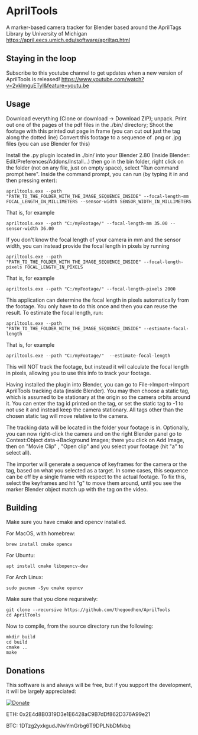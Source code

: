 # AprilTools
A marker-based camera tracker for Blender based around the AprilTags Library by University of Michigan
https://april.eecs.umich.edu/software/apriltag.html

## Staying in the loop
Subscribe to this youtube channel to get updates when a new version of AprilTools is released!
https://www.youtube.com/watch?v=2vklmguETyI&feature=youtu.be

## Usage
Download everything (Clone or download -> Download ZIP); unpack.
Print out one of the pages of the pdf files in the ./bin/ directory;
Shoot the footage with this printed out page in frame (you can cut out just the tag along the dotted line)
Convert this footage to a sequence of .png or .jpg files (you can use Blender for this)

  Install the .py plugin located in ./bin/ into your Blender 2.80 (Inside Blender: Edit/Preferences/Addons/Install...) then go in the bin folder, right click on the folder (not on any file, just on empty space), select "Run command prompt here". Inside the command prompt, you can run (by typing it in and then pressing enter):
  
```
apriltools.exe --path "PATH_TO_THE_FOLDER_WITH_THE_IMAGE_SEQUENCE_INSIDE" --focal-length-mm FOCAL_LENGTH_IN_MILLIMETERS --sensor-width SENSOR_WIDTH_IN_MILLIMETERS
```

That is, for example
```
apriltools.exe --path "C:/myFootage/" --focal-length-mm 35.00 --sensor-width 36.00
```
If you don't know the focal length of your camera in mm and the sensor width, you can instead provide the focal length in pixels by running
```
apriltools.exe --path "PATH_TO_THE_FOLDER_WITH_THE_IMAGE_SEQUENCE_INSIDE" --focal-length-pixels FOCAL_LENGTH_IN_PIXELS
```
That is, for example
```
apriltools.exe --path "C:/myFootage/" --focal-length-pixels 2000
```
This application can determine the focal length in pixels automatically from the footage. You only have to do this once and then you can reuse the result. To estimate the focal length, run:

```
apriltools.exe --path "PATH_TO_THE_FOLDER_WITH_THE_IMAGE_SEQUENCE_INSIDE" --estimate-focal-length
```
That is, for example
```
apriltools.exe --path "C:/myFootage/"  --estimate-focal-length
```
This will NOT track the footage, but instead it will calculate the focal length in pixels, allowing you to use this info to track your footage.

Having installed the plugin into Blender, you can go to File->Import->Import AprilTools tracking data (inside Blender).
You may then choose a static tag, which is assumed to be stationary at the origin so the camera orbits around it. You can enter the tag id printed on the tag, or set the static tag to -1 to not use it and instead keep the camera stationary. All tags other than the chosen static tag will move relative to the camera.

The tracking data will be located in the folder your footage is in. 
Optionally, you can now right-click the camera and on the right Blender panel go to Context:Object data->Background Images; there you click on Add Image, then on "Movie Clip" , "Open clip" and you select your footage (hit "a" to select all).

The importer will generate a sequence of keyframes for the camera or the tag, based on what you selected as a target. In some cases, this sequence can be off by a single frame with respect to the actual footage. To fix this, select the keyframes and hit "g" to move them around, until you see the marker Blender object match up with the tag on the video.

## Building
Make sure you have cmake and opencv installed.

For MacOS, with homebrew:
```
brew install cmake opencv
```

For Ubuntu:
```
apt install cmake libopencv-dev
```

For Arch Linux:
```
sudo pacman -Syu cmake opencv
```

Make sure that you clone reqursively:
```
git clone --recursive https://github.com/thegoodhen/AprilTools
cd AprilTools
``` 

Now to compile, from the source directory run the following:
```
mkdir build
cd build
cmake ..
make
```

## Donations

This software is and always will be free, but if you support the development, it will be largely appreciated:

[![Donate](https://img.shields.io/badge/Donate-PayPal-green.svg)](https://www.paypal.com/cgi-bin/webscr?cmd=_s-xclick&hosted_button_id=QHXE57NKFC3QL)

ETH: 0x2E4d8B0319D3e1E6428aC9B7dDf862D376A99e21

BTC: 1DTzg2yxkgudJNwYmGrbg6T9DPLNbDMkbq
